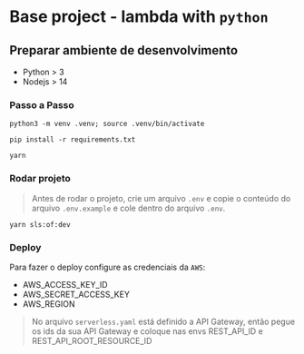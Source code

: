 # Base project - lambda with `python`

## Preparar ambiente de desenvolvimento

- Python > 3
- Nodejs > 14

### Passo a Passo

```
python3 -m venv .venv; source .venv/bin/activate
```

```
pip install -r requirements.txt
```

```
yarn
```

### Rodar projeto

> Antes de rodar o projeto, crie um arquivo `.env` e copie o conteúdo do arquivo `.env.example` e cole dentro do arquivo `.env`.

```
yarn sls:of:dev
```

### Deploy

Para fazer o deploy configure as credenciais da `AWS`:

- AWS_ACCESS_KEY_ID
- AWS_SECRET_ACCESS_KEY
- AWS_REGION

> No arquivo `serverless.yaml` está definido a API Gateway, então pegue os ids da sua API Gateway e coloque nas envs REST_API_ID e REST_API_ROOT_RESOURCE_ID
